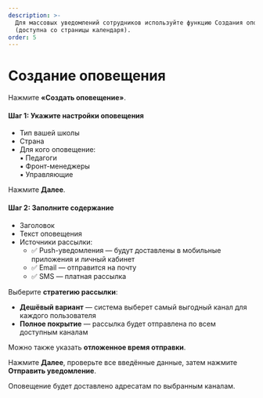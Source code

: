 ```yaml
---
description: >-
  Для массовых уведомлений сотрудников используйте функцию Создания оповещения
  (доступна со страницы календаря).
order: 5
---
```


# Создание оповещения

Нажмите **«Создать оповещение»**.

#### Шаг 1: Укажите настройки оповещения

* Тип вашей школы
* Страна
* Для кого оповещение:\
  ▪ Педагоги\
  ▪ Фронт-менеджеры\
  ▪ Управляющие

Нажмите **Далее**.

#### Шаг 2: Заполните содержание

* Заголовок
* Текст оповещения
* Источники рассылки:
  * ✅ Push-уведомления — будут доставлены в мобильные приложения и личный кабинет
  * ✅ Email — отправится на почту
  * ✅ SMS — платная рассылка

Выберите **стратегию рассылки**:

* **Дешёвый вариант** — система выберет самый выгодный канал для каждого пользователя
* **Полное покрытие** — рассылка будет отправлена по всем доступным каналам

Можно также указать **отложенное время отправки**.

Нажмите **Далее**, проверьте все введённые данные, затем нажмите **Отправить уведомление**.

Оповещение будет доставлено адресатам по выбранным каналам.